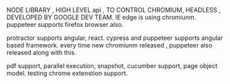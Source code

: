 NODE LIBRARY , HIGH LEVEL api , TO CONTROL CHROMIUM, HEADLESS , DEVELOPED BY GOOGLE DEV TEAM.
IE edge is using chromiunm.
puppeteer supports firefox browser also.



protractor supports angular, react.
cypress and puppeteer supports angular based framework.
every time new chromiunm released , puppeteer also released along with this.

pdf support, parallel execution, snapshot, cucumber support, page object model. testing chrome extenstion support.



